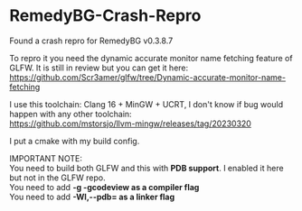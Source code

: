 # RemedyBG-Crash-Repro
Found a crash repro for RemedyBG  v0.3.8.7

To repro it you need the dynamic accurate monitor name fetching feature of GLFW. It is still in review but you can get it here:  
https://github.com/Scr3amer/glfw/tree/Dynamic-accurate-monitor-name-fetching

I use this toolchain: Clang 16 + MinGW + UCRT, I don't know if bug would happen with any other toolchain:  
https://github.com/mstorsjo/llvm-mingw/releases/tag/20230320

I put a cmake with my build config.

IMPORTANT NOTE:  
You need to build both GLFW and this with **PDB support**. I enabled it here but not in the GLFW repo.  
You need to add **-g -gcodeview as a compiler flag**  
You need to add **-Wl,--pdb= as a linker flag**
